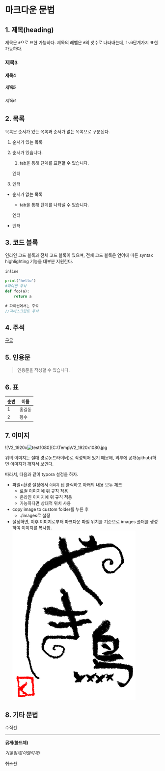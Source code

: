 #  마크다운 문법

## 1. 제목(heading)

제목은 `#`으로 표현 가능하다. 제목의 레벨은 `#`의 갯수로 나타내는데, 1~6단계가지 표현 가능하다. 

### 제목3

#### 제목4

##### 제목5

###### 제목6

## 2. 목록

목록은 순서가 있는 목록과 순서가 없는 목록으로 구분된다. 

1. 순서가 있는 목록

2. 순서가 있습니다.

   1. tab을 통해 단계를 표현할 수 있습니다. 

   엔터

3. 엔터 

* 순서가 없는 목록

  * tab을 통해 단계를 나타낼 수 있습니다.

  엔터

* 엔터

  

## 3. 코드 블록

인라인 코드 블록과 전체 코드 블록이 있으며, 전체 코드 블록은 언어에 따른 syntax highlighting  기능을 대부분 지원한다. 

`inline`

```python
print('hello')
#파이썬 주석
def foo(a):
    return a
```

```javascript
# 파이썬에서는 주석
//자바스크립트 주석
```

## 4. 주석

[구글](https://google.com)

## 5. 인용문

> 인용문을 작성할 수 있습니다. 

## 6. 표

| 순번 | 이름   |
| ---- | ------ |
| 1    | 홍길동 |
| 2    | 펭수   |

## 7. 이미지

![V2_1920x![test](C:\Users\student\test.png)1080](C:\Temp\V2_1920x1080.jpg

위의 이미지는 절대 경로(c드라이버)로 작성되어 있기 때문에, 외부에 공개(github)하면 이미지가 깨져서 보인다. 

따라서, 다음과 같이 typora 설정을 하자. 

* 파일>환경 설정에서 `이미지` 탭 클릭하고 아래의 내용 모두 체크
  * 로컬 이미지에 위 규칙 적용
  * 온라인 이미지에 위 규칙 적용
  * 가능하다면 상대적 위치 사용
* copy image to custom folder를 누른 후
  * ./images로 설정
* 설정하면, 이후 이미지로부터 마크다운 파일 위치를 기준으로  images 폴더를 생성하여 이미지를 복사함.
![test](images/test-1577335539642.png)

## 8. 기타 문법

수직선

---

**굵게(볼드체)**

*기울임체(이탤릭체)*

~~취소선~~

